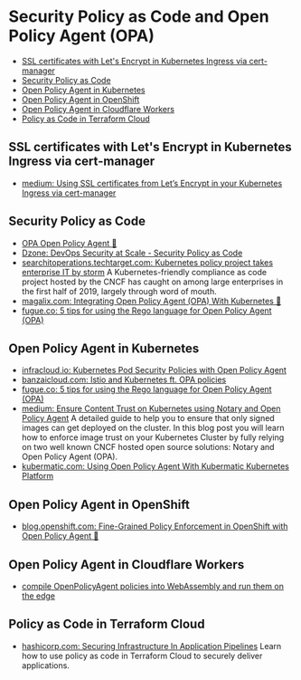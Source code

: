 # Security Policy as Code and Open Policy Agent (OPA)
- [SSL certificates with Let's Encrypt in Kubernetes Ingress via cert-manager](#ssl-certificates-with-lets-encrypt-in-kubernetes-ingress-via-cert-manager)
- [Security Policy as Code](#security-policy-as-code)
- [Open Policy Agent in Kubernetes](#open-policy-agent-in-kubernetes)
- [Open Policy Agent in OpenShift](#open-policy-agent-in-openshift)
- [Open Policy Agent in Cloudflare Workers](#open-policy-agent-in-cloudflare-workers)
- [Policy as Code in Terraform Cloud](#policy-as-code-in-terraform-cloud)

## SSL certificates with Let's Encrypt in Kubernetes Ingress via cert-manager
- [medium: Using SSL certificates from Let’s Encrypt in your Kubernetes Ingress via cert-manager](https://medium.com/flant-com/cert-manager-lets-encrypt-ssl-certs-for-kubernetes-7642e463bbce)

## Security Policy as Code
- [OPA Open Policy Agent 🌟](https://www.openpolicyagent.org/)
- [Dzone: DevOps Security at Scale - Security Policy as Code](https://dzone.com/articles/devops-security-at-scale)
- [searchitoperations.techtarget.com: Kubernetes policy project takes enterprise IT by storm](https://searchitoperations.techtarget.com/news/252467102/Kubernetes-policy-project-takes-enterprise-IT-by-storm) A Kubernetes-friendly compliance as code project hosted by the CNCF has caught on among large enterprises in the first half of 2019, largely through word of mouth.
- [magalix.com: Integrating Open Policy Agent (OPA) With Kubernetes 🌟](https://www.magalix.com/blog/integrating-open-policy-agent-opa-with-kubernetes-a-deep-dive-tutorial)
- [fugue.co: 5 tips for using the Rego language for Open Policy Agent (OPA)](https://www.fugue.co/blog/5-tips-for-using-the-rego-language-for-open-policy-agent-opa)

## Open Policy Agent in Kubernetes
- [infracloud.io: Kubernetes Pod Security Policies with Open Policy Agent](https://www.infracloud.io/kubernetes-pod-security-policies-opa/)
- [banzaicloud.com: Istio and Kubernetes ft. OPA policies](https://banzaicloud.com/blog/istio-opa/)
- [fugue.co: 5 tips for using the Rego language for Open Policy Agent (OPA)](https://www.fugue.co/blog/5-tips-for-using-the-rego-language-for-open-policy-agent-opa)
- [medium: Ensure Content Trust on Kubernetes using Notary and Open Policy Agent](https://medium.com/@siegert.maximilian/ensure-content-trust-on-kubernetes-using-notary-and-open-policy-agent-485ab3a9423c) A detailed guide to help you to ensure that only signed images can get deployed on the cluster. In this blog post you will learn how to enforce image trust on your Kubernetes Cluster by fully relying on two well known CNCF hosted open source solutions: Notary and Open Policy Agent (OPA).
- [kubermatic.com: Using Open Policy Agent With Kubermatic Kubernetes Platform](https://www.kubermatic.com/blog/using-open-policy-agent-with-kubermatic/)

## Open Policy Agent in OpenShift
- [blog.openshift.com: Fine-Grained Policy Enforcement in OpenShift with Open Policy Agent 🌟](https://blog.openshift.com/fine-grained-policy-enforcement-in-openshift-with-open-policy-agent/)

## Open Policy Agent in Cloudflare Workers
* [compile OpenPolicyAgent policies into WebAssembly and run them on the edge](https://github.com/open-policy-agent/contrib/tree/master/wasm/cloudflare-worker)

## Policy as Code in Terraform Cloud
- [hashicorp.com: Securing Infrastructure In Application Pipelines](https://www.hashicorp.com/resources/securing-infrastructure-in-application-pipelines/) Learn how to use policy as code in Terraform Cloud to securely deliver applications.